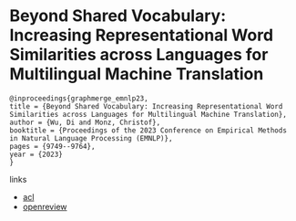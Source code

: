 # Beyond Shared Vocabulary: Increasing Representational Word Similarities across Languages for Multilingual Machine Translation

```
@inproceedings{graphmerge_emnlp23,
title = {Beyond Shared Vocabulary: Increasing Representational Word Similarities across Languages for Multilingual Machine Translation},
author = {Wu, Di and Monz, Christof},
booktitle = {Proceedings of the 2023 Conference on Empirical Methods in Natural Language Processing (EMNLP)},
pages = {9749--9764},
year = {2023}
}
```

links
- [acl](https://aclanthology.org/2023.emnlp-main.605)
- [openreview](https://openreview.net/forum?id=P9V2jcotAF)
